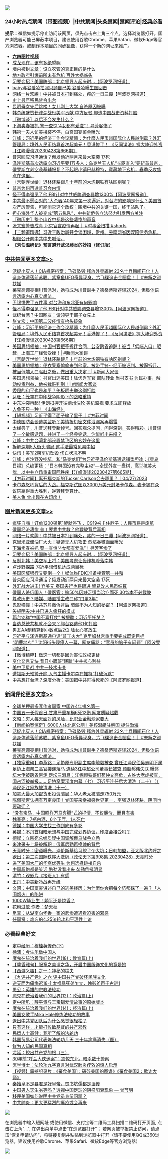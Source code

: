 ![](https://raw.githubusercontent.com/jsvpn/jsproxy/dev/64photo/fqnews-qr.jpg)

<div id="tt">
<h3>24小时热点禁闻（<a href="https://aaa.v2dns.tk/?QAjUl=BgRp5UNKRn&T5Vk=fPVH&Q59Ab=WxGE" target="_blank">带图视频</a>）|<a href="#%E4%B8%AD%E5%85%B1%E7%A6%81%E9%97%BB%E6%9B%B4%E5%A4%9A%E6%96%87%E7%AB%A0">中共禁闻</a>|<a href="#%E5%9B%BE%E7%89%87%E6%96%B0%E9%97%BB%E6%9B%B4%E5%A4%9A%E6%96%87%E7%AB%A0">头条禁闻</a>|<a href="#%E6%96%B0%E9%97%BB%E8%AF%84%E8%AE%BA%E6%9B%B4%E5%A4%9A%E6%96%87%E7%AB%A0">禁闻评论|<a href="#%E5%BF%85%E7%9C%8B%E7%BB%8F%E5%85%B8%E5%A5%BD%E6%96%87">经典必看</a></h3>
<div><b>提示：</b>微信如提示停止访问该网页，须先点击右上角三个点，选择浏览器打开。国产浏览器可能已屏蔽本项目，建议使用谷歌Chrome、苹果Safari、微软Edge等官方浏览器。或<a href="%E5%88%B6%E4%BD%9Cgit%E7%A6%81%E9%97%BB%E9%95%9C%E5%83%8F.md">制作本项目的同步镜像</a>，获得一个新的网址来推广。</div>
<ul>
<li><b><a href="http://d2.v2rss.gq/64.mp4" target="_blank">六四图片视频</a></b></li>
<li><a href="/yule/20230429/1878024.md">成龙现在，该有多绝望啊</a></li>
<li><a href="/cnnews/20230429/1877944.md">墙内被封文章：设立农管的真正目的是什么</a></li>
<li><a href="/baitai/20230429/1877980.md">地方政府引爆前所未有危机 百姓大祸临头</a></li>
<li><a href="/topimagenews/20230429/1878069.md">习要变招？美国防部：北京领导人起床时…【阿波罗网报道】</a></li>
<li><a href="/yule/20230429/1877954.md">baby与谷爱凌拍照只顾自己美 谷爱凌曝生图回击</a></li>
<li><a href="/topimagenews/20230429/1878207.md">网络一片欢腾！中共被日本打到痛处，疼的一日三蹦【阿波罗网报道】</a></li>
<li><a href="/sohnews/20230429/1878037.md">史上最严移民禁令出台</a></li>
<li><a href="/lifebaike/20230429/1878046.md">昆明母女先后跳楼！女儿刚上大学 自杀原因被曝</a></li>
<li><a href="/ssgc/20230429/1878005.md">韩总统盛赞长津湖战役美军贡献 中方反驳 却遭中国战史资料打脸</a></li>
<li><a href="/ssgc/20230429/1878009.md">〖微博谈〗以后还会发生什么？</a></li>
<li><a href="/topimagenews/20230429/1878161.md">下海卖春被抓 警一查惊“4女都有爱滋”！寻芳客惨了</a></li>
<li><a href="/cnnews/20230429/1877936.md">韩第一夫人访美换装不停，白宫国宴菜单曝光</a></li>
<li><a href="/cbnews/20230429/1878154.md">江峰：习近平的经济工作会议精髓；为什麽人民币越国际化人民越倒霉？外汇管理局：境外人民币结算首次超美元！香港惨了！ 《反间谍法》握大棒迎外资【江峰漫谈20230428第666期】</a></li>
<li><a href="/topimagenews/20230429/1877931.md">普京回应习泽通话？俄发动近两月来最大空袭 17死</a></li>
<li><a href="/sohnews/20230429/1878012.md">泽连斯基首次透露向习近平要1万多人；乌克兰无人机“长驱直入”要斩首普京，俄罗斯立刻空袭基辅报复？不起眼小镇巴赫穆特，竟藏地下玄机，春季反攻焦点在这里。</a></li>
<li><a href="/cbnews/20230429/1878128.md">〖兲朝浮世绘〗退林还耕跟几十年前的大炼钢铁有啥区别呢？</a></li>
<li><a href="/ssgc/20230429/1878227.md">普京为何再透普习会内情</a></li>
<li><a href="/cbnews/20230429/1878177.md">怪不得李强见了他!FBI针对中共威胁调查暴增1300%【阿波罗网报道】</a></li>
<li><a href="/sohnews/20230429/1877937.md">中共最不愿面对的“大杀器”40年来第一次逼近，对台海的影响是什么？美国首次严厉警告，可能消灭这个政权；围堵中共的关键一国，终于站队了。</a></li>
<li><a href="/headline/20230429/1877961.md">担心海外华人被变成“第五纵队”，中共新侨务立法努力引发西方关注</a></li>
<li><a href="/bblog/20230429/1878008.md">〖微历史〗整个山谷中都是这些凄惨的声音</a></li>
<li><a href="/sohnews/20230429/1878078.md">张文宏警告成真 北京官宣疫情再起｜ #时事金扫描 #shorts</a></li>
<li><a href="/sohnews/20230429/1877998.md">【主频道精选】习近平政治局开会谈困境，贵州、云南两省因深陷债务危机，相继公开向中共中央喊话。</a></li>
<li><b><a href="/comments/20200207/1272816.md" target="_blank">《刘伯温碑记》预言避开武汉肺炎的妙招（修订版）</a></b></li>
</ul>
</div>

<div class="catlist">
<h3><a href="/cbnews/" target="_blank">中共禁闻</a><span><a href="/cbnews/" target="_blank" rel="nofollow">更多文章>></a></span></h3>
<ul>
<li><a href="/comments/20230429/1878261.md" target="_blank">活捉小灰人！CIA机密档案：飞碟坠毁 释放外星辐射 23名士兵瞬间石化！人造身体遗落前苏联、紫章鱼UFO奇异现身、六飞碟追击金圆盘！｜ #未解之谜 扶摇</a></li>
<li><a href="/comments/20230429/1878254.md" target="_blank">莱克高调亮相川普派对，她将成为川普副手？德桑蒂斯避谈2024，但肢体语言透露内心真实想法。</a></li>
<li><a href="/cbnews/20230429/1878235.md" target="_blank">尹锡悦做了五件事 对台海和东北亚有何影响</a></li>
<li><a href="/cbnews/20230429/1878177.md" target="_blank">怪不得李强见了他!FBI针对中共威胁调查暴增1300%【阿波罗网报道】</a></li>
<li><a href="/cbnews/20230429/1878171.md" target="_blank">武统台湾？中国网友：请领导干部子女先上</a></li>
<li><a href="/cbnews/20230429/1878156.md" target="_blank">张文宏：中国第二波疫情有抬头迹象</a></li>
<li><a href="/cbnews/20230429/1878154.md" target="_blank">江峰：习近平的经济工作会议精髓；为什麽人民币越国际化人民越倒霉？外汇管理局：境外人民币结算首次超美元！香港惨了！ 《反间谍法》握大棒迎外资【江峰漫谈20230428第666期】</a></li>
<li><a href="/cbnews/20230429/1878132.md" target="_blank">美国思想领袖：中国村官拒签拆迁合同，公安跨省追踪！被当「低端人口」驱赶，上海工厂经营受挫！| #新闻大家谈</a></li>
<li><a href="/cbnews/20230429/1878128.md" target="_blank">〖兲朝浮世绘〗退林还耕跟几十年前的大炼钢铁有啥区别呢？</a></li>
<li><a href="/cbnews/20230429/1878106.md" target="_blank">美国思想领袖：便衣警察偷偷来到他家，被带手铐⋯经历被诬判、被逼拆迁、被当低端人口驱赶之後，做出重大决定！| #新闻大家谈</a></li>
<li><a href="/cbnews/20230429/1878067.md" target="_blank">美国思想领袖：村官出逃美国！陆优秀军官 部队转业 当村支书 为民办事，触动权贵利益，他被栽赃判刑！| #新闻大家谈</a></li>
<li><a href="/cbnews/20230429/1878036.md" target="_blank">委屈的和平也是和平？矢板明夫举这例打脸</a></li>
<li><a href="/cbnews/20230429/1877953.md" target="_blank">达旺：笼罩在中印战争阴影下的战略重镇</a></li>
<li><a href="/cbnews/20230428/1877863.md" target="_blank">中东冲突再起! 伊朗扣押开往德州油轮 美机监视 要求立即释放</a></li>
<li><a href="/comments/20230428/1877840.md" target="_blank">人鱼不只一种！《山海经》</a></li>
<li><a href="/comments/20230428/1877838.md" target="_blank">【短视频】习近平得了面子输了里子 ｜#方菲时间</a></li>
<li><a href="/cbnews/20230428/1877810.md" target="_blank">中德国防会谈遭美监听？美情报机密文件泄漏案再爆雷</a></li>
<li><a href="/cbnews/20230428/1877794.md" target="_blank">太经典了，川普送拜登新绰号。回答观众提问，问得深刻，答得精彩。川普谈了一个敏感话题，并讲了一个经典笑话，你能听出来吗？</a></li>
<li><a href="/cbnews/20230428/1877791.md" target="_blank">江峰：中共台湾北部设置禁飞区的玄妙在这里</a></li>
<li><a href="/cbnews/20230428/1877721.md" target="_blank">拆解深圳5大街头骗局 这手法最常见易中招</a></li>
<li><a href="/cbnews/20230428/1877687.md" target="_blank">快讯！美军2架军机坠毁 伤亡状况不明</a></li>
<li><a href="/cbnews/20230428/1877683.md" target="_blank">江峰：卢沙野没挖坑，和“马克龙们”为习近平泽伦斯基通话铺垫坦途；《星岛日报》总编更猛：“日本韩国没有完整主权“&#8212;全球外宣一盘棋，高举抗美大旗，以中共立场重审国际秩序【江峰漫谈20230427第665期】</a></li>
<li><a href="/comments/20230428/1877641.md" target="_blank">【方菲时间】离开福克斯的Tucker Carlson会去哪里？｜04/27/2023</a></li>
<li><a href="/cbnews/20230428/1877634.md" target="_blank">卡尔森怒吼背后的大战。福克斯试图以3000万美元封堵卡尔森。麦卡锡在众议院赢得重大胜利，逆转拜登算计。</a></li>
<li><a href="/comments/20230428/1877633.md" target="_blank">美人鱼 曾出现在古印度！</a></li>

</ul>
</div>
<div class="catlist">
<h3><a href="/topimagenews/" target="_blank">图片新闻</a><span><a href="/topimagenews/" target="_blank" rel="nofollow">更多文章>></a></span></h3>
<ul>
<li><a href="/topimagenews/20230429/1878256.md" target="_blank">疯狂自嗨！订单1200架第1架就停飞 ，C919被卡住脖子；人民币将是废纸</a></li>
<li><a href="/topimagenews/20230429/1878222.md" target="_blank">俄国经济凄惨 普丁要靠中共救？他戳破背后真相</a></li>
<li><a href="/topimagenews/20230429/1878207.md" target="_blank">网络一片欢腾！中共被日本打到痛处，疼的一日三蹦【阿波罗网报道】</a></li>
<li><a href="/topimagenews/20230429/1878206.md" target="_blank">克里米亚储油厂大火！疑遭无人机攻击 烈焰吞噬画面曝光</a></li>
<li><a href="/topimagenews/20230429/1878161.md" target="_blank">下海卖春被抓 警一查惊“4女都有爱滋”！寻芳客惨了</a></li>
<li><a href="/topimagenews/20230429/1878069.md" target="_blank">习要变招？美国防部：北京领导人起床时…【阿波罗网报道】</a></li>
<li><a href="/topimagenews/20230429/1878035.md" target="_blank">反制北韩！美空军上将：美国考虑让轰炸机降落南韩</a></li>
<li><a href="/topimagenews/20230429/1878034.md" target="_blank">卢沙野探路 习近平想借机达成两目标</a></li>
<li><a href="/topimagenews/20230429/1878021.md" target="_blank">美国区域银行又要倒一个！媒体称FDIC准备接管第一共和</a></li>
<li><a href="/topimagenews/20230429/1877931.md" target="_blank">普京回应习泽通话？俄发动近两月来最大空袭 17死</a></li>
<li><a href="/topimagenews/20230428/1877862.md" target="_blank">外汇战大进击! 弃美元 泰国央行也将跟进 贸易改人民币结算</a></li>
<li><a href="/topimagenews/20230428/1877745.md" target="_blank">俄国人杀俄国人！俄医官：逾50%因缺乏适当治疗而死 30%本不必截肢</a></li>
<li><a href="/topimagenews/20230428/1877737.md" target="_blank">篡改历史？陆媒、陆直播主改口称“口罩3年”</a></li>
<li><a href="/topimagenews/20230428/1877728.md" target="_blank">鬼影幢幢！中共苏丹撤侨背后 暗藏不为人知的秘密？【阿波罗网报道】</a></li>
<li><a href="/topimagenews/20230428/1877705.md" target="_blank">矢板明夫:中共已进入疯狂的模式</a></li>
<li><a href="/topimagenews/20230428/1877691.md" target="_blank">郭台铭称“中国不喜打仗” 被狠酸：习近平托梦？</a></li>
<li><a href="/topimagenews/20230428/1877690.md" target="_blank">当选总统共机就不会来？郭台铭遭他1句打脸</a></li>
<li><a href="/topimagenews/20230428/1877686.md" target="_blank">男友AA制精算到小数点后2位 陆女心寒放生</a></li>
<li><a href="/topimagenews/20230428/1877674.md" target="_blank">习近平与泽连斯基通电话“普丁火大” 克里姆林宫重申要完成既定目标</a></li>
<li><a href="/topimagenews/20230428/1877669.md" target="_blank">“阴曹地府”？沈阳街头现瘆人一幕，网友痛骂：“官员的脑子有问题”【阿波罗网报道】</a></li>
<li><a href="/topimagenews/20230428/1877668.md" target="_blank">【微博精粹】做这一切都是因为害怕政权更替</a></li>
<li><a href="/topimagenews/20230428/1877544.md" target="_blank">变化又急又快 昔日小跟班“践踏”中共核心利益</a></li>
<li><a href="/topimagenews/20230428/1877536.md" target="_blank">美中卫星战 中共一技术卡关</a></li>
<li><a href="/topimagenews/20230427/1877484.md" target="_blank">遭福斯无预警开除 人气主播卡尔森在推特“打破沉默”</a></li>
<li><a href="/topimagenews/20230427/1877458.md" target="_blank">中共想打台湾？深度分析：美国把中共盯得死死的【阿波罗网报道】</a></li>

</ul>
</div>
<div class="catlist">
<h3><a href="/comments/" target="_blank">新闻评论</a><span><a href="/comments/" target="_blank" rel="nofollow">更多文章>></a></span></h3>
<ul>
<li><a href="/comments/20230429/1878286.md" target="_blank">全球关押最多写作者国家 中国连4年排名第一</a></li>
<li><a href="/comments/20230429/1878285.md" target="_blank">中国五一长假首日 甘肃严重车祸6死12伤 网友质疑超载</a></li>
<li><a href="/comments/20230429/1878272.md" target="_blank">文昭：穷人每天面对的风险，比职业金融炒家要大</a></li>
<li><a href="/comments/20230429/1878271.md" target="_blank">【新闻拍案惊奇】6000人住北京公厕！美核潜艇驻韩国 扼住渤海</a></li>
<li><a href="/comments/20230429/1878261.md" target="_blank">活捉小灰人！CIA机密档案：飞碟坠毁 释放外星辐射 23名士兵瞬间石化！人造身体遗落前苏联、紫章鱼UFO奇异现身、六飞碟追击金圆盘！｜ #未解之谜 扶摇</a></li>
<li><a href="/comments/20230429/1878254.md" target="_blank">莱克高调亮相川普派对，她将成为川普副手？德桑蒂斯避谈2024，但肢体语言透露内心真实想法。</a></li>
<li><a href="/comments/20230429/1878166.md" target="_blank">【独家重磅】李燕铭：足协原专职副主席李毓毅被查 曾任江泽民侄吴志明下属 足协上海帮三高官接连落马 连续3任中超公司董事长被查 顾超郝伟失联 曝体坛大佬被跨省带走 足坛三消息：江绵恒铁哥们苟仲文高危，古姓大老虎被查，闫占河被举报…… 足协窝案深度内幕（七） 习近平连任后大清洗（二十） 江泽民死江家族被清洗（十一）</a></li>
<li><a href="/comments/20230429/1878116.md" target="_blank">加拿大最大加密货币投资骗局：华人老太被骗走750万元</a></li>
<li><a href="/comments/20230429/1878105.md" target="_blank">陈佩斯否认拥有万亩良田！党国买来幸福感世界第一，李强退林还耕，阴间也要动迁？</a></li>
<li><a href="/comments/20230429/1878093.md" target="_blank">“没有宝马，中国照样万马奔腾”式的抒情，不仅廉价，而且有害</a></li>
<li><a href="/comments/20230429/1878092.md" target="_blank">魏春亮：7瓶白酒，6个正厅，1人死亡</a></li>
<li><a href="/comments/20230429/1878059.md" target="_blank">德媒：中国大学生找工作到底有多卷</a></li>
<li><a href="/comments/20230429/1878058.md" target="_blank">英媒：不丹首相暗示想与中国完成划界协议，印度会接受吗？</a></li>
<li><a href="/comments/20230429/1878057.md" target="_blank">德媒：立陶宛总统质疑中国调解俄乌战争立场</a></li>
<li><a href="/comments/20230429/1878056.md" target="_blank">米津采夫上将被解职：俄军后勤再换帅的背后</a></li>
<li><a href="/comments/20230429/1878051.md" target="_blank">天亮时分：密语曝光，泽伦斯基给习挖了个大坑；日韩加盟，亚太版北约呼之欲出；第三次国际秩序大洗牌（政论天下第998集 20230428）天亮时分</a></li>
<li><a href="/comments/20230429/1878044.md" target="_blank">进了美国大厂的华裔优等生 为何选择跳楼自杀</a></li>
<li><a href="/comments/20230429/1878043.md" target="_blank">中国超跑都是笑话 酷劲没看出来 怂劲倒挺明显</a></li>
<li><a href="/comments/20230429/1878042.md" target="_blank">清竹：观影片《接班人》有感</a></li>
<li><a href="/comments/20230429/1878039.md" target="_blank">王丹：中美新冷战再升级</a></li>
<li><a href="/comments/20230429/1878032.md" target="_blank">文昭：中国富豪讲述自己的逃美经历；为什麽你会把每个坑都踩了一遍？「人间烟火」的陷阱</a></li>
<li><a href="/comments/20230429/1878015.md" target="_blank">1000W毕业生！躺平还是烧香？</a></li>
<li><a href="/comments/20230429/1878000.md" target="_blank">花粉过敏 作者：楚天秋</a></li>
<li><a href="/comments/20230429/1877977.md" target="_blank">觅真：从湖南向怀香一家的悲惨遭遇看迫害的邪恶</a></li>
<li><a href="/comments/20230429/1877967.md" target="_blank">任国贤：难忘的4.25法轮功和平理性上访</a></li>

</ul>
</div>

<div class="catlist">
<h3>必看经典好文</h3>
<ul>
<li><a href="/tculture/xiulian/20151108/468739.md" target="_blank">定中经历：穆桂英传奇(下)</a></li>
<li><a href="/renquan/minyun/20200819/1391988.md" target="_blank">徐沛：今生乐做中国人</a></li>
<li><a href="/topimagenews/20180701/965109.md" target="_blank">魔鬼在统治着我们的世界(18)：教育篇(上)</a></li>
<li><a href="/bannedvideo/20201203/1441331.md" target="_blank">【馨香雅句】服章之美谓之华，开启中国服饰文化的竟是她</a></li>
<li><a href="/comments/20210210/1484775.md" target="_blank">【西游义趣】之一：神秘的樵夫</a></li>
<li><a href="/bookonline/20131116/201050.md" target="_blank">《九评共产党》之六 评中国共产党破坏民族文化</a></li>
<li><a href="/tculture/20190304/1091068.md" target="_blank">逆天而为痛悔迟18-1:太祖暴死弟乍立，烛影斧声千古谜1</a></li>
<li><a href="/comments/20200313/1292991.md" target="_blank">愚公：英雄的宗教法轮功</a></li>
<li><a href="/topimagenews/20180601/951286.md" target="_blank">魔鬼在统治着我们的世界(12)：政治篇(上)</a></li>
<li><a href="/comments/20200616/1345658.md" target="_blank">定中所见：薛平贵与王宝钏爱情故事的原始版本</a></li>
<li><a href="/topimagenews/20180605/953415.md" target="_blank">魔鬼在统治着我们的世界(14)：经济篇(上)</a></li>
<li><a href="/comments/20200114/1258532.md" target="_blank">美国女歌手Mika Hale修炼法轮功的故事</a></li>
<li><a href="/comments/20220806/1768236.md" target="_blank">退出中共党团队后为什么感觉很轻松？</a></li>
<li><a href="/comments/20220127/1684835.md" target="_blank">只有这样，才能打败敌基督的共产邪教</a></li>
<li><a href="/ccpdope/20200729/1369047.md" target="_blank">民运人士高健：我所了解的法轮功</a></li>
<li><a href="/comments/20230427/1875415.md" target="_blank">韩国贸易公司代表炼法轮功几天 三十年病痛消失（图）</a></li>
<li><a href="/comments/20200926/1403589.md" target="_blank">鲜为人知的民国真相</a></li>
<li><a href="/comments/20200929/1405201.md" target="_blank">龙延：挖出共产党的根（三）</a></li>
<li><a href="/topimagenews/20171017/843193.md" target="_blank">30年前“呼兰大侠迷案”：震惊东北，暗杀数十警察</a></li>
<li><a href="/comments/20200820/1382989.md" target="_blank">医学博士：法轮功九字真言对武汉肺炎疗效的惊人启示</a></li>
<li><a href="/comments/20210123/1473011.md" target="_blank">【视频】震撼纪录片：《蚕食美国1：碾碎美国的图谋》《蚕食美国2：欺诈大师》</a></li>
<li><a href="/lifebaike/20210407/1521258.md" target="_blank">秦始皇不是暴君是好皇帝，焚书坑儒都是误传</a></li>
<li><a href="/comments/20220208/1689146.md" target="_blank">中国男人天生劣等吗？透视中国足球的阴盛阳衰现象 — 曾节明</a></li>
<li><a href="/comments/20220819/1773759.md" target="_blank">移民美国如何说明中共党员身份问题？</a></li>
<li><a href="/comments/20200211/1275071.md" target="_blank">中共肺炎：更大更猛烈的瘟疫或会再来</a></li>

</ul>
</div>

![](https://raw.githubusercontent.com/jsvpn/jsproxy/dev/64photo/fqnews-qr.jpg)

在浏览器中输入短网址 或使用微信、支付宝等二维码工具扫描二维码打开页面, 点击右上角"...", 在弹出菜单中点击“在浏览器打开”； 若网页被举报禁止访问，请点击“恢复申请访问”，将链接复制并粘贴到浏览器中打开（请不要使用QQ或360浏览器，建议使用谷歌Chrome、苹果Safari、微软Edge等官方浏览器）

![](https://raw.githubusercontent.com/jsvpn/jsproxy/dev/64photo/wx.jpg)